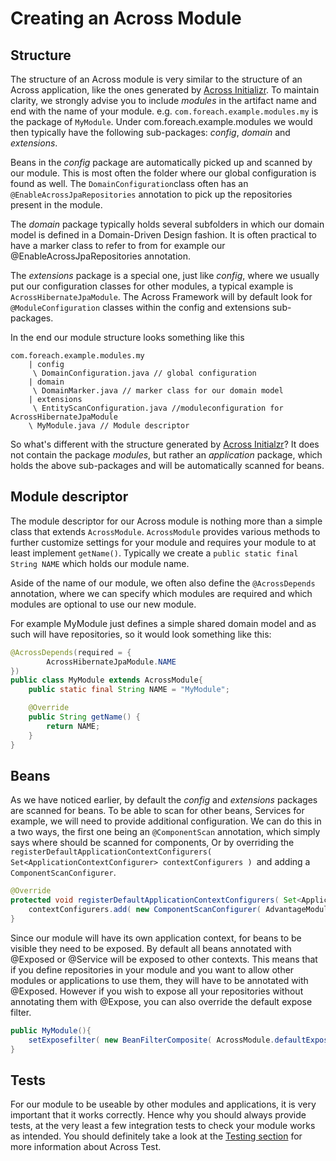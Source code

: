 # Creating an Across Module

## Structure

The structure of an Across module is very similar to the structure of an Across application, like the ones generated by [Across Initializr](/start-across.foreach.be). To maintain clarity, we strongly advise you to include _modules_ in the artifact name and end with the name of your module. e.g. `com.foreach.example.modules.my` is the package of `MyModule`. Under com.foreach.example.modules we would then typically have the following sub-packages: _config_, _domain_ and _extensions_.

Beans in the _config_ package are automatically picked up and scanned by our module. This is most often the folder where our global configuration is found as well. The `DomainConfiguration`class often has an `@EnableAcrossJpaRepositories` annotation to pick up the repositories present in the module.

The _domain_ package typically holds several subfolders in which our domain model is defined in a Domain-Driven Design fashion. It is often practical to have a marker class to refer to from for example our @EnableAcrossJpaRepositories annotation.

The _extensions_ package is a special one, just like _config_, where we usually put our configuration classes for other modules, a typical example is `AcrossHibernateJpaModule`. The Across Framework will by default look for `@ModuleConfiguration` classes within the config and extensions sub-packages.

In the end our module structure looks something like this

```
com.foreach.example.modules.my
    | config
     \ DomainConfiguration.java // global configuration
    | domain
     \ DomainMarker.java // marker class for our domain model
    | extensions 
     \ EntityScanConfiguration.java //moduleconfiguration for AcrossHibernateJpaModule
    \ MyModule.java // Module descriptor
```

So what's different with the structure generated by [Across Initialzr](/start-across.foreach.be)? It does not contain the package _modules_, but rather an _application_ package, which holds the above sub-packages and will be automatically scanned for beans.

## Module descriptor

The module descriptor for our Across module is nothing more than a simple class that extends `AcrossModule`. `AcrossModule` provides various methods to further customize settings for your module and requires your module to at least implement `getName()`. Typically we create a `public static final String NAME` which holds our module name.

Aside of the name of our module, we often also define the `@AcrossDepends` annotation, where we can specify which modules are required and which modules are optional to use our new module.

For example MyModule just defines a simple shared domain model and as such will have repositories, so it would look something like this:

```java
@AcrossDepends(required = {
        AcrossHibernateJpaModule.NAME
})
public class MyModule extends AcrossModule{
    public static final String NAME = "MyModule";

    @Override
    public String getName() {
        return NAME;
    }
}
```

## Beans

As we have noticed earlier, by default the _config_ and _extensions_ packages are scanned for beans. To be able to scan for other beans, Services for example, we will need to provide additional configuration. We can do this in a two ways, the first one being an `@ComponentScan` annotation, which simply says where should be scanned for components, Or by overriding the `registerDefaultApplicationContextConfigurers( Set<ApplicationContextConfigurer> contextConfigurers ) `and adding a `ComponentScanConfigurer`.

```java
@Override
protected void registerDefaultApplicationContextConfigurers( Set<ApplicationContextConfigurer> contextConfigurers ) {
    contextConfigurers.add( new ComponentScanConfigurer( AdvantageModule.class ) );
}
```

Since our module will have its own application context, for beans to be visible they need to be exposed. By default all beans annotated with @Exposed or @Service will be exposed to other contexts. This means that if you define repositories in your module and you want to allow other modules or applications to use them, they will have to be annotated with @Exposed. However if you wish to expose all your repositories without annotating them with @Expose, you can also override the default expose filter.

```java
public MyModule(){
    setExposefilter( new BeanFilterComposite( AcrossModule.defaultExposeFilter(), new ClassBeanFilter( Repository.class ) ) );
}
```

## Tests

For our module to be useable by other modules and applications, it is very important that it works correctly. Hence why you should always provide tests, at the very least a few integration tests to check your module works as intended. You should definitely take a look at the [Testing section](/testing/index.adoc) for more information about Across Test.

